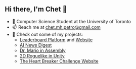 ## Hi there, I'm Chet 👋
 - 🏫 Computer Science Student at the University of Toronto
 - 📫 Reach me at [chet.mh.petro@gmail.com](mailto:chet.mh.petro@gmail.com)
 - 📐 Check out some of my projects:
   - [Leaderboard Platform](https://github.com/chetpetro/leaderboard-website) and [Website](https://pogostuckleaderboards.vercel.app/)
   - [AI News Digest](https://github.com/slendyduck/csc207-project)
   - [Dr. Mario in Assembly](https://github.com/alihosam-dev/csc258-project)
   - [2D Roguelike in Unity](https://github.com/chetpetro/Relic-Rush)
   - [The Heart Breaker Challenge Website](https://github.com/chetpetro/Heart-Breaker-Website)
